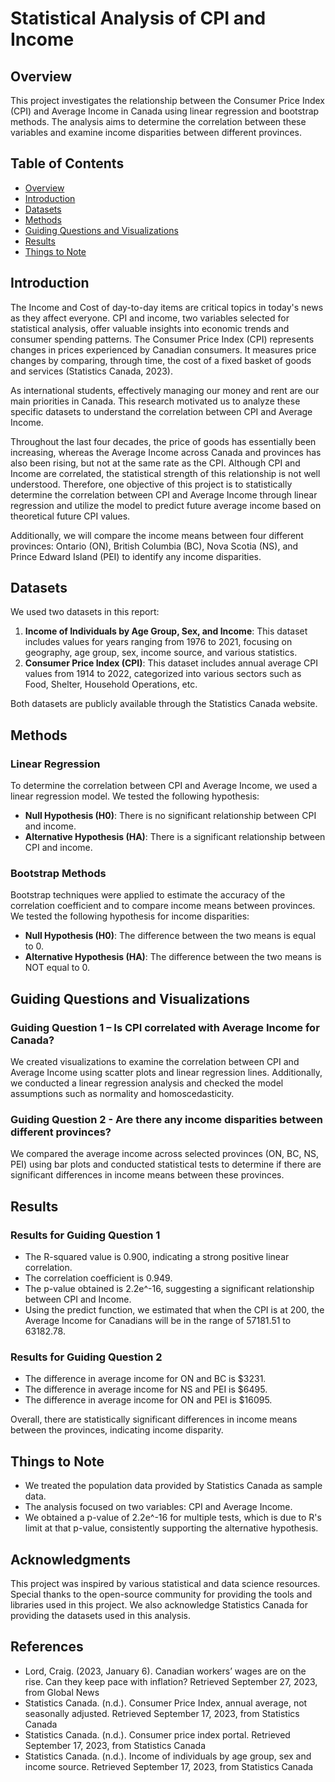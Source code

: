 # Statistical Analysis of CPI and Income

## Overview
This project investigates the relationship between the Consumer Price Index (CPI) and Average Income in Canada using linear regression and bootstrap methods. The analysis aims to determine the correlation between these variables and examine income disparities between different provinces.

## Table of Contents
- [Overview](#overview)
- [Introduction](#introduction)
- [Datasets](#datasets)
- [Methods](#methods)
- [Guiding Questions and Visualizations](#guiding-questions-and-visualizations)
- [Results](#results)
- [Things to Note](#things-to-note)

## Introduction
The Income and Cost of day-to-day items are critical topics in today's news as they affect everyone. CPI and income, two variables selected for statistical analysis, offer valuable insights into economic trends and consumer spending patterns. The Consumer Price Index (CPI) represents changes in prices experienced by Canadian consumers. It measures price changes by comparing, through time, the cost of a fixed basket of goods and services (Statistics Canada, 2023).

As international students, effectively managing our money and rent are our main priorities in Canada. This research motivated us to analyze these specific datasets to understand the correlation between CPI and Average Income.

Throughout the last four decades, the price of goods has essentially been increasing, whereas the Average Income across Canada and provinces has also been rising, but not at the same rate as the CPI. Although CPI and Income are correlated, the statistical strength of this relationship is not well understood. Therefore, one objective of this project is to statistically determine the correlation between CPI and Average Income through linear regression and utilize the model to predict future average income based on theoretical future CPI values.

Additionally, we will compare the income means between four different provinces: Ontario (ON), British Columbia (BC), Nova Scotia (NS), and Prince Edward Island (PEI) to identify any income disparities.

## Datasets
We used two datasets in this report: 
1. **Income of Individuals by Age Group, Sex, and Income**: This dataset includes values for years ranging from 1976 to 2021, focusing on geography, age group, sex, income source, and various statistics.
2. **Consumer Price Index (CPI)**: This dataset includes annual average CPI values from 1914 to 2022, categorized into various sectors such as Food, Shelter, Household Operations, etc.

Both datasets are publicly available through the Statistics Canada website.

## Methods
### Linear Regression
To determine the correlation between CPI and Average Income, we used a linear regression model. We tested the following hypothesis:
- **Null Hypothesis (H0)**: There is no significant relationship between CPI and income.
- **Alternative Hypothesis (HA)**: There is a significant relationship between CPI and income.

### Bootstrap Methods
Bootstrap techniques were applied to estimate the accuracy of the correlation coefficient and to compare income means between provinces. We tested the following hypothesis for income disparities:
- **Null Hypothesis (H0)**: The difference between the two means is equal to 0.
- **Alternative Hypothesis (HA)**: The difference between the two means is NOT equal to 0.

## Guiding Questions and Visualizations

### Guiding Question 1 – Is CPI correlated with Average Income for Canada?
We created visualizations to examine the correlation between CPI and Average Income using scatter plots and linear regression lines. Additionally, we conducted a linear regression analysis and checked the model assumptions such as normality and homoscedasticity.

### Guiding Question 2 - Are there any income disparities between different provinces?
We compared the average income across selected provinces (ON, BC, NS, PEI) using bar plots and conducted statistical tests to determine if there are significant differences in income means between these provinces.

## Results

### Results for Guiding Question 1
- The R-squared value is 0.900, indicating a strong positive linear correlation.
- The correlation coefficient is 0.949.
- The p-value obtained is 2.2e^-16, suggesting a significant relationship between CPI and Income.
- Using the predict function, we estimated that when the CPI is at 200, the Average Income for Canadians will be in the range of 57181.51 to 63182.78.

### Results for Guiding Question 2
- The difference in average income for ON and BC is $3231.
- The difference in average income for NS and PEI is $6495.
- The difference in average income for ON and PEI is $16095.

Overall, there are statistically significant differences in income means between the provinces, indicating income disparity.

## Things to Note
- We treated the population data provided by Statistics Canada as sample data.
- The analysis focused on two variables: CPI and Average Income.
- We obtained a p-value of 2.2e^-16 for multiple tests, which is due to R's limit at that p-value, consistently supporting the alternative hypothesis.

## Acknowledgments
This project was inspired by various statistical and data science resources. Special thanks to the open-source community for providing the tools and libraries used in this project. We also acknowledge Statistics Canada for providing the datasets used in this analysis.

## References
- Lord, Craig. (2023, January 6). Canadian workers’ wages are on the rise. Can they keep pace with inflation? Retrieved September 27, 2023, from Global News
- Statistics Canada. (n.d.). Consumer Price Index, annual average, not seasonally adjusted. Retrieved September 17, 2023, from Statistics Canada
- Statistics Canada. (n.d.). Consumer price index portal. Retrieved September 17, 2023, from Statistics Canada
- Statistics Canada. (n.d.). Income of individuals by age group, sex and income source. Retrieved September 17, 2023, from Statistics Canada
